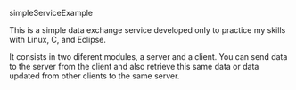 simpleServiceExample

This is a simple data exchange service developed only to practice my skills with Linux, C, and Eclipse.

It consists in two diferent modules, a server and a client. You can send data to the server from the client and also retrieve this same data or data updated from other clients to the same server.
